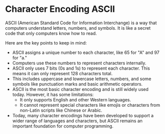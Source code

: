 # Character Encoding ASCII

ASCII (American Standard Code for Information Interchange) is a way that computers understand letters, numbers, and symbols. It is like a secret code that only computers know how to read.

Here are the key points to keep in mind:

* ASCII assigns a unique number to each character, like 65 for "A" and 97 for "a."
* Computers use these numbers to represent characters internally.
* ASCII only uses 7 bits (0s and 1s) to represent each character. This means it can only represent 128 characters total.
* This includes uppercase and lowercase letters, numbers, and some symbols like punctuation marks and basic arithmetic operators.
* ASCII is the most basic character encoding and is still widely used today. However, it has some limitations:
  * It only supports English and other Western languages.
  * It cannot represent special characters like emojis or characters from non-Latin scripts like Chinese or Arabic.
* Today, many character encodings have been developed to support a wider range of languages and characters, but ASCII remains an important foundation for computer programming.
